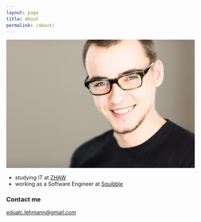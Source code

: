 ```yaml
---
layout: page
title: About
permalink: /about/
---
```


![Claude Lehmann](https://raw.githubusercontent.com/edualc/edualc.github.io/master/images/claude_lehmann.jpg "Claude Lehmann")

* studying IT at [ZHAW](http://www.zhaw.ch)
* working as a Software Engineer at [Squibble](http://www.squibble.me)

### Contact me

[edualc.lehmann@gmail.com](mailto:edualc.lehmann@gmail.com)
